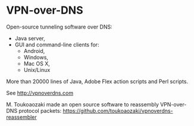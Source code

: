 # VPN-over-DNS

Open-source tunneling software over DNS:
- Java server,
- GUI and command-line clients for:
  - Android,
  - Windows,
  - Mac OS X,
  - Unix/Linux

More than 20000 lines of Java, Adobe Flex action scripts and Perl scripts.

See http://vpnoverdns.com

M. Toukoaozaki made an open source software to reassembly VPN-over-DNS protocol packets: https://github.com/toukoaozaki/vpnoverdns-reassembler
